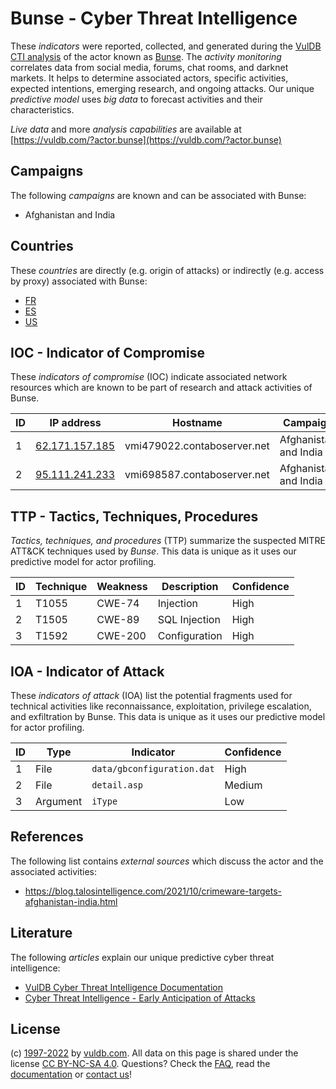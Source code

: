 # Bunse - Cyber Threat Intelligence

These _indicators_ were reported, collected, and generated during the [VulDB CTI analysis](https://vuldb.com/?kb.cti) of the actor known as [Bunse](https://vuldb.com/?actor.bunse). The _activity monitoring_ correlates data from social media, forums, chat rooms, and darknet markets. It helps to determine associated actors, specific activities, expected intentions, emerging research, and ongoing attacks. Our unique _predictive model_ uses _big data_ to forecast activities and their characteristics.

_Live data_ and more _analysis capabilities_ are available at [https://vuldb.com/?actor.bunse](https://vuldb.com/?actor.bunse)

## Campaigns

The following _campaigns_ are known and can be associated with Bunse:

* Afghanistan and India

## Countries

These _countries_ are directly (e.g. origin of attacks) or indirectly (e.g. access by proxy) associated with Bunse:

* [FR](https://vuldb.com/?country.fr)
* [ES](https://vuldb.com/?country.es)
* [US](https://vuldb.com/?country.us)

## IOC - Indicator of Compromise

These _indicators of compromise_ (IOC) indicate associated network resources which are known to be part of research and attack activities of Bunse.

ID | IP address | Hostname | Campaign | Confidence
-- | ---------- | -------- | -------- | ----------
1 | [62.171.157.185](https://vuldb.com/?ip.62.171.157.185) | vmi479022.contaboserver.net | Afghanistan and India | High
2 | [95.111.241.233](https://vuldb.com/?ip.95.111.241.233) | vmi698587.contaboserver.net | Afghanistan and India | High

## TTP - Tactics, Techniques, Procedures

_Tactics, techniques, and procedures_ (TTP) summarize the suspected MITRE ATT&CK techniques used by _Bunse_. This data is unique as it uses our predictive model for actor profiling.

ID | Technique | Weakness | Description | Confidence
-- | --------- | -------- | ----------- | ----------
1 | T1055 | CWE-74 | Injection | High
2 | T1505 | CWE-89 | SQL Injection | High
3 | T1592 | CWE-200 | Configuration | High

## IOA - Indicator of Attack

These _indicators of attack_ (IOA) list the potential fragments used for technical activities like reconnaissance, exploitation, privilege escalation, and exfiltration by Bunse. This data is unique as it uses our predictive model for actor profiling.

ID | Type | Indicator | Confidence
-- | ---- | --------- | ----------
1 | File | `data/gbconfiguration.dat` | High
2 | File | `detail.asp` | Medium
3 | Argument | `iType` | Low

## References

The following list contains _external sources_ which discuss the actor and the associated activities:

* https://blog.talosintelligence.com/2021/10/crimeware-targets-afghanistan-india.html

## Literature

The following _articles_ explain our unique predictive cyber threat intelligence:

* [VulDB Cyber Threat Intelligence Documentation](https://vuldb.com/?kb.cti)
* [Cyber Threat Intelligence - Early Anticipation of Attacks](https://www.scip.ch/en/?labs.20201022)

## License

(c) [1997-2022](https://vuldb.com/?kb.changelog) by [vuldb.com](https://vuldb.com/?kb.about). All data on this page is shared under the license [CC BY-NC-SA 4.0](https://creativecommons.org/licenses/by-nc-sa/4.0/). Questions? Check the [FAQ](https://vuldb.com/?kb.faq), read the [documentation](https://vuldb.com/?kb) or [contact us](https://vuldb.com/?contact)!
